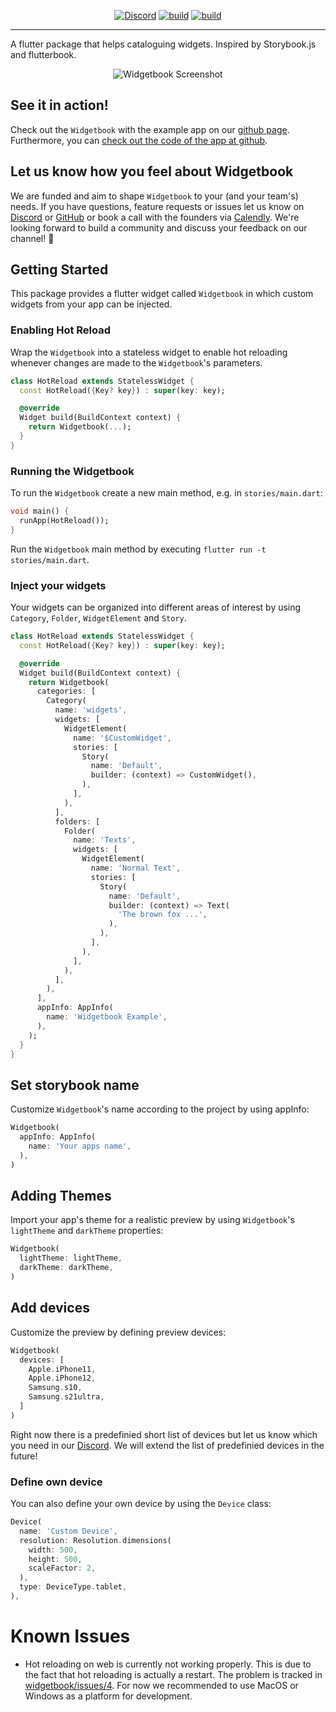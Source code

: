 <p align="center">
<a href="https://discord.gg/773cqza4x5"><img src="https://img.shields.io/discord/879618555560218625?color=blue&logo=discord&style=flat-square" alt="Discord"></a>
<a href="https://pub.dev/packages/flutter_lints"><img src="https://img.shields.io/badge/style-flutter%20lints-40c4ff?style=flat-square" alt="build"></a>
<a href="https://github.com/firecrownpro/widgetbook/actions"><img src="https://img.shields.io/github/workflow/status/firecrownpro/widgetbook/ci?style=flat-square" alt="build"></a>

</p>

___

A flutter package that helps cataloguing widgets. Inspired by Storybook.js and flutterbook.

<p align="center">
<img src="https://media.githubusercontent.com/media/widgetbook/widgetbook/main/docs/assets/Screenshot.png" alt="Widgetbook Screenshot" />
</p>

## See it in action!

Check out the `Widgetbook` with the example app on our [github page](https://firecrownpro.github.io).
Furthermore, you can [check out the code of the app at github](https://github.com/firecrownpro/widgetbook/tree/main/example). 

## Let us know how you feel about Widgetbook

We are funded and aim to shape `Widgetbook` to your (and your team's) needs. If you have questions, feature requests or issues let us know on [Discord](https://discord.gg/zT4AMStAJA) or [GitHub](https://github.com/firecrownpro/widgetbook) or book a call with the founders via [Calendly](https://calendly.com/firecrown/call). We're looking forward to build a community and discuss your feedback on our channel! 💙

## Getting Started

This package provides a flutter widget called `Widgetbook` in which custom widgets from your app can be injected.

### Enabling Hot Reload

Wrap the `Widgetbook` into a stateless widget to enable hot reloading whenever changes are made to the `Widgetbook`'s parameters. 
```dart
class HotReload extends StatelessWidget {
  const HotReload({Key? key}) : super(key: key);

  @override
  Widget build(BuildContext context) {
    return Widgetbook(...);
  }
}
```

### Running the Widgetbook

To run the `Widgetbook` create a new main method, e.g. in `stories/main.dart`:

```dart
void main() {
  runApp(HotReload());
}
```

Run the `Widgetbook` main method by executing `flutter run -t stories/main.dart`.

### Inject your widgets

Your widgets can be organized into different areas of interest by using `Category`, `Folder`, `WidgetElement` and `Story`.

```dart
class HotReload extends StatelessWidget {
  const HotReload({Key? key}) : super(key: key);

  @override
  Widget build(BuildContext context) {
    return Widgetbook(
      categories: [
        Category(
          name: 'widgets',
          widgets: [
            WidgetElement(
              name: '$CustomWidget',
              stories: [
                Story(
                  name: 'Default',
                  builder: (context) => CustomWidget(),
                ),
              ],
            ),
          ],
          folders: [
            Folder(
              name: 'Texts',
              widgets: [
                WidgetElement(
                  name: 'Normal Text',
                  stories: [
                    Story(
                      name: 'Default',
                      builder: (context) => Text(
                        'The brown fox ...',
                      ),
                    ),
                  ],
                ),
              ],
            ),
          ],
        ),
      ],
      appInfo: AppInfo(
        name: 'Widgetbook Example',
      ),
    );
  }
}
```

## Set storybook name

Customize `Widgetbook`'s name according to the project by using appInfo:

```dart
Widgetbook(
  appInfo: AppInfo(
    name: 'Your apps name',
  ),
)
```

## Adding Themes

Import your app's theme for a realistic preview by using `Widgetbook`'s `lightTheme` and `darkTheme` properties:
```dart
Widgetbook(
  lightTheme: lightTheme,
  darkTheme: darkTheme,
)
```

## Add devices

Customize the preview by defining preview devices: 

```dart
Widgetbook(
  devices: [
    Apple.iPhone11,
    Apple.iPhone12,
    Samsung.s10,
    Samsung.s21ultra,
  ]
)
```

Right now there is a predefinied short list of devices but let us know which you need in our [Discord](https://discord.gg/zT4AMStAJA). We will extend the list of predefinied devices in the future!

### Define own device

You can also define your own device by using the `Device` class:

```dart
Device(
  name: 'Custom Device',
  resolution: Resolution.dimensions(
    width: 500,
    height: 500,
    scaleFactor: 2,
  ),
  type: DeviceType.tablet,
),
```

# Known Issues

- Hot reloading on web is currently not working properly. This is due to the fact that hot reloading is actually a restart. The problem is tracked in [widgetbook/issues/4](https://github.com/firecrownpro/widgetbook/issues/4). For now we recommended to use MacOS or Windows as a platform for development.